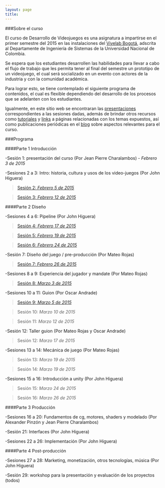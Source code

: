```yaml
---
layout: page
title: 
--- 
```

###Sobre el curso

El curso de Desarrollo de Videojuegos es una asignatura a impartirse en el primer semestre del 2015 en las instalaciones del [Vivelab Bogotá](http://www.vivelabbogota.com/), adscrita al Departamente de Ingeniería de Sistemas de la Universidad Nacional de Colombia. 

Se espera que los estudiantes desarrollen las habilidades para llevar a cabo el flujo de trabajo que les permita tener al final del semestre un prototipo de un videojuego, el cual será socializado en un evento con actores de la industria y con la comunidad académica. 

Para lograr esto, se tiene contemplado el siguiente programa de contenidos, el cual es flexible dependiendo del desarrollo de los procesos que se adelanten con los estudiantes.

Igualmente, en este sitio web se encontraran las [presentaciones](/presentaciones) correspondientes a las sesiones dadas, además de brindar otros recursos como [tutoriales](/tutoriales) y [links](/enlaces) a páginas relacionadas con los temas expuestos, así como publicaciones periódicas en el [blog](/) sobre aspectos relevantes para el curso. 

###Programa

####Parte 1 Introducción

-Sesión 1: presentación del curso (Por Jean Pierre Charalambos) - _*Febrero 3 de 2015*_
          

-Sesiones 2 a 3: Intro: historia, cultura y usos de los video-juegos (Por John Higuera)

> [Sesión 2: *Febrero 5 de 2015*](http://videojuegosun.github.io/Design/)

> [Sesión 3: *Febrero 12 de 2015*](http://videojuegosun.github.io/Design/)
         
####Parte 2 Diseño

-Sesiones 4 a 6: Pipeline (Por John Higuera)

> [Sesión 4: *Febrero 17 de 2015*](http://videojuegosun.github.io/Communication/)

> [Sesión 5: *Febrero 19 de 2015*](http://videojuegosun.github.io/Workflow/) 

> [Sesión 6: *Febrero 24 de 2015*](http://videojuegosun.github.io/WorkflowPart2/)

-Sesión 7: Diseño del juego / pre-producción (Por Mateo Rojas)

> [Sesión 7: *Febrero 26 de 2015*](http://videojuegosun.github.io/Design2/)

-Sesiones 8 a 9: Experiencia del jugador y mandate (Por Mateo Rojas)

> [Sesión 8: *Marzo 3 de 2015*](http://videojuegosun.github.io/UserExperience/)

-Sesiones 10 a 11: Guion (Por Oscar Andrade)

> [Sesión 9: *Marzo 5 de 2015*](http://videojuegosun.github.io/RulesArt/)

> Sesión 10: *Marzo 10 de 2015*

> Sesión 11: *Marzo 12 de 2015*

-Sesión 12: Taller guion (Por Mateo Rojas y Oscar Andrade)

> Sesión 12: *Marzo 17 de 2015*

-Sesiones 13 a 14: Mecánica de juego (Por Mateo Rojas)

> Sesión 13: *Marzo 19 de 2015*

> Sesión 14: *Marzo 19 de 2015*

-Sesiones 15 a 16: Introducción a unity (Por John Higuera)

> Sesión 15: *Marzo 24 de 2015*

> Sesión 16: *Marzo 26 de 2015*

####Parte 3 Producción

-Sesiones 16 a 20: Fundamentos de cg, motores, shaders y modelado (Por Alexander Pinzón y Jean Pierre Charalambos)

-Sesión 21: Interfaces (Por John Higuera)

-Sesiones 22 a 26: Implementación (Por John Higuera)

####Parte 4 Post-producción

-Sesiones 27 a 28: Marketing, monetización, otros tecnologías, música (Por John Higuera)

-Sesión 29: workshop para la presentación y evaluación de los proyectos (todos)

